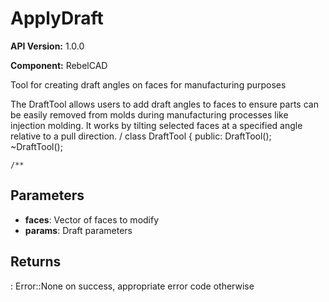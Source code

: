 # ApplyDraft

**API Version:** 1.0.0

**Component:** RebelCAD

Tool for creating draft angles on faces for manufacturing purposes

The DraftTool allows users to add draft angles to faces to ensure parts can be
easily removed from molds during manufacturing processes like injection molding.
It works by tilting selected faces at a specified angle relative to a pull direction.
/
class DraftTool {
public:
    DraftTool();
    ~DraftTool();

    /**

## Parameters

- **faces**: Vector of faces to modify
- **params**: Draft parameters

## Returns

: Error::None on success, appropriate error code otherwise

